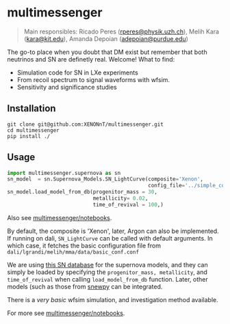 
# multimessenger

> Main responsibles: Ricado Peres (rperes@physik.uzh.ch), Melih Kara (kara@kit.edu), Amanda Depoian (adepoian@purdue.edu)

The go-to place when you doubt that DM exist but remember that both neutrinos and SN are definetly real. Welcome!
What to find:
  - Simulation code for SN in LXe experiments
  - From recoil spectrum to signal waveforms with wfsim.
  - Sensitivity and significance studies

## Installation 

```
git clone git@github.com:XENONnT/multimessenger.git
cd multimessenger 
pip install ./
```

## Usage 
```python
import multimessenger.supernova as sn 
sn_model  = sn.Supernova_Models.SN_LightCurve(composite='Xenon', 
                                              config_file='../simple_config.conf')
sn_model.load_model_from_db(progenitor_mass = 30,
                            metallicity= 0.02,
                            time_of_revival = 100,)
```
Also see [multimessenger/notebooks](multimessenger/notebooks).

By default, the composite is 'Xenon', later, Argon can also be implemented. If running on dali, `SN_LightCurve` can 
be called with default arguments. In which case, it fetches the basic configuration file from `dali/lgrandi/melih/mma/data/basic_conf.conf`

We are using [this SN database](http://asphwww.ph.noda.tus.ac.jp/snn/) for the supernova models, and 
they can simply be loaded by specifying the `progenitor_mass, metallicity`, and `time_of_revival`
 when calling `load_model_from_db` function. Later, other models (such as those from [snewpy](https://github.com/SNEWS2/snewpy) 
can be integrated. 

There is a _very basic_ wfsim simulation, and investigation method available. 

For more see [multimessenger/notebooks](multimessenger/notebooks).

